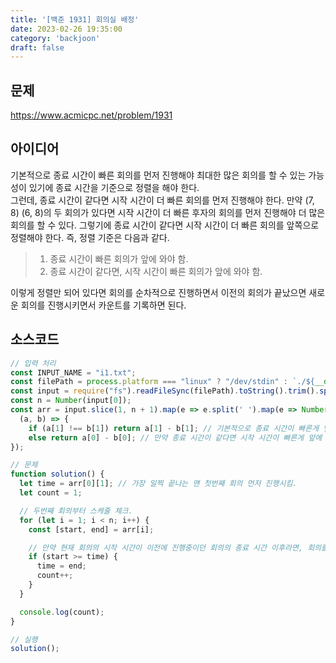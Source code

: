```yaml
---
title: '[백준 1931] 회의실 배정'
date: 2023-02-26 19:35:00
category: 'backjoon'
draft: false
---
```


## 문제
https://www.acmicpc.net/problem/1931

## 아이디어
기본적으로 종료 시간이 빠른 회의를 먼저 진행해야 최대한 많은 회의를 할 수 있는 가능성이 있기에 종료 시간을 기준으로 정렬을 해야 한다.  
그런데, 종료 시간이 같다면 시작 시간이 더 빠른 회의를 먼저 진행해야 한다. 만약 (7, 8) (6, 8)의 두 회의가 있다면 시작 시간이 더 빠른 후자의 회의를 먼저 진행해야 더 많은 회의를 할 수 있다. 그렇기에 종료 시간이 같다면 시작 시간이 더 빠른 회의를 앞쪽으로 정렬해야 한다. 즉, 정렬 기준은 다음과 같다.

> 1. 종료 시간이 빠른 회의가 앞에 와야 함.
> 2. 종료 시간이 같다면, 시작 시간이 빠른 회의가 앞에 와야 함.

이렇게 정렬만 되어 있다면 회의를 순차적으로 진행하면서 이전의 회의가 끝났으면 새로운 회의를 진행시키면서 카운트를 기록하면 된다.

## 소스코드
```js
// 입력 처리
const INPUT_NAME = "i1.txt";
const filePath = process.platform === "linux" ? "/dev/stdin" : `./${__dirname.split('\\').pop()}/${INPUT_NAME}`;
const input = require("fs").readFileSync(filePath).toString().trim().split("\n").map(item => item.trim());
const n = Number(input[0]);
const arr = input.slice(1, n + 1).map(e => e.split(' ').map(e => Number(e))).sort(
  (a, b) => {
    if (a[1] !== b[1]) return a[1] - b[1]; // 기본적으로 종료 시간이 빠른게 앞에 오도록 정렬함.
    else return a[0] - b[0]; // 만약 종료 시간이 같다면 시작 시간이 빠른게 앞에 오도록 정렬함.
});

// 문제
function solution() {
  let time = arr[0][1]; // 가장 일찍 끝나는 맨 첫번째 회의 먼저 진행시킴.
  let count = 1;

  // 두번째 회의부터 스케줄 체크.
  for (let i = 1; i < n; i++) {
    const [start, end] = arr[i];

    // 만약 현재 회의의 시작 시간이 이전에 진행중이던 회의의 종료 시간 이후라면, 회의를 진행할 수 있으므로 진행시킴.
    if (start >= time) {
      time = end;
      count++;
    }
  }

  console.log(count);
}

// 실행
solution();
```